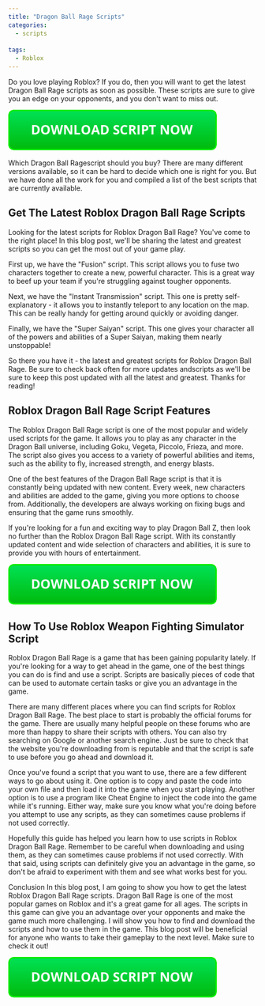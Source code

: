 ```yaml
---
title: "Dragon Ball Rage Scripts"
categories:
  - scripts
  
tags:
  - Roblox
---
```


Do you love playing Roblox? If you do, then you will want to get the latest Dragon Ball Rage scripts as soon as possible. These scripts are sure to give you an edge on your opponents, and you don't want to miss out.

[![script button](https://github.com/robloxpaste/robloxpaste.github.io/blob/main/script_button.png?raw=true)](https://rbxpaste.com/latest-script)


Which Dragon Ball Ragescript should you buy? There are many different versions available, so it can be hard to decide which one is right for you. But we have done all the work for you and compiled a list of the best scripts that are currently available.

## Get The Latest Roblox Dragon Ball Rage Scripts

Looking for the latest scripts for Roblox Dragon Ball Rage? You've come to the right place! In this blog post, we'll be sharing the latest and greatest scripts so you can get the most out of your game play.

First up, we have the "Fusion" script. This script allows you to fuse two characters together to create a new, powerful character. This is a great way to beef up your team if you're struggling against tougher opponents.

Next, we have the "Instant Transmission" script. This one is pretty self-explanatory - it allows you to instantly teleport to any location on the map. This can be really handy for getting around quickly or avoiding danger.

Finally, we have the "Super Saiyan" script. This one gives your character all of the powers and abilities of a Super Saiyan, making them nearly unstoppable!

So there you have it - the latest and greatest scripts for Roblox Dragon Ball Rage. Be sure to check back often for more updates andscripts as we'll be sure to keep this post updated with all the latest and greatest. Thanks for reading!

## Roblox Dragon Ball Rage Script Features

The Roblox Dragon Ball Rage script is one of the most popular and widely used scripts for the game. It allows you to play as any character in the Dragon Ball universe, including Goku, Vegeta, Piccolo, Frieza, and more. The script also gives you access to a variety of powerful abilities and items, such as the ability to fly, increased strength, and energy blasts.

One of the best features of the Dragon Ball Rage script is that it is constantly being updated with new content. Every week, new characters and abilities are added to the game, giving you more options to choose from. Additionally, the developers are always working on fixing bugs and ensuring that the game runs smoothly.

If you're looking for a fun and exciting way to play Dragon Ball Z, then look no further than the Roblox Dragon Ball Rage script. With its constantly updated content and wide selection of characters and abilities, it is sure to provide you with hours of entertainment.

[![script button](https://github.com/robloxpaste/robloxpaste.github.io/blob/main/script_button.png?raw=true)](https://rbxpaste.com/latest-script)

## How To Use Roblox Weapon Fighting Simulator Script

Roblox Dragon Ball Rage is a game that has been gaining popularity lately. If you're looking for a way to get ahead in the game, one of the best things you can do is find and use a script. Scripts are basically pieces of code that can be used to automate certain tasks or give you an advantage in the game.

There are many different places where you can find scripts for Roblox Dragon Ball Rage. The best place to start is probably the official forums for the game. There are usually many helpful people on these forums who are more than happy to share their scripts with others. You can also try searching on Google or another search engine. Just be sure to check that the website you're downloading from is reputable and that the script is safe to use before you go ahead and download it.

Once you've found a script that you want to use, there are a few different ways to go about using it. One option is to copy and paste the code into your own file and then load it into the game when you start playing. Another option is to use a program like Cheat Engine to inject the code into the game while it's running. Either way, make sure you know what you're doing before you attempt to use any scripts, as they can sometimes cause problems if not used correctly.

Hopefully this guide has helped you learn how to use scripts in Roblox Dragon Ball Rage. Remember to be careful when downloading and using them, as they can sometimes cause problems if not used correctly. With that said, using scripts can definitely give you an advantage in the game, so don't be afraid to experiment with them and see what works best for you.

Conclusion
In this blog post, I am going to show you how to get the latest Roblox Dragon Ball Rage scripts. Dragon Ball Rage is one of the most popular games on Roblox and it's a great game for all ages. The scripts in this game can give you an advantage over your opponents and make the game much more challenging. I will show you how to find and download the scripts and how to use them in the game. This blog post will be beneficial for anyone who wants to take their gameplay to the next level. Make sure to check it out!

[![script button](https://github.com/robloxpaste/robloxpaste.github.io/blob/main/script_button.png?raw=true)](https://rbxpaste.com/latest-script)